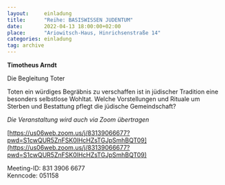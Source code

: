 ```yaml
---
layout:     einladung
title:      "Reihe: BASISWISSEN JUDENTUM"
date:       2022-04-13 18:00:00+02:00
place:      "Ariowitsch-Haus, Hinrichsenstraße 14"
categories: einladung
tag: archive
---
```


**Timotheus Arndt**

Die Begleitung Toter

Toten ein würdiges Begräbnis zu verschaffen ist in jüdischer Tradition eine besonders selbstlose Wohltat. Welche Vorstellungen und Rituale um Sterben und Bestattung pflegt die jüdische Gemeindschaft?

*Die Veranstaltung wird auch via Zoom übertragen*

[https://us06web.zoom.us/j/83139066677?pwd=S1cwQUR5ZnFSK0lHcHZsTGJpSmhBQT09](https://us06web.zoom.us/j/83139066677?pwd=S1cwQUR5ZnFSK0lHcHZsTGJpSmhBQT09)

Meeting-ID: 831 3906 6677
<br>
Kenncode: 051158
